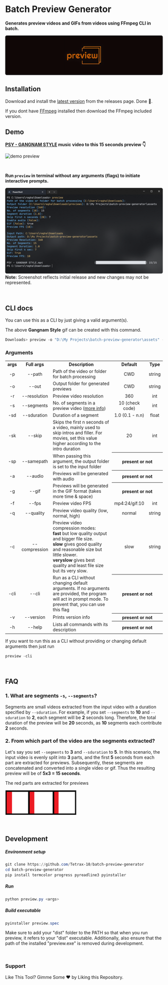 # Batch Preview Generator

**Generates preview videos and GIFs from videos using FFmpeg CLI in batch.**

<img src="https://raw.githubusercontent.com/Tetrax-10/batch-preview-generator/main/assets/banner.png"></img>

## Installation

Download and install the [latest version](https://github.com/Tetrax-10/batch-preview-generator/releases/latest) from the releases page. Done 🎉.

If you dont have [FFmpeg](https://ffmpeg.org/) installed then download the FFmpeg included version.

## Demo

**[PSY - GANGNAM STYLE](https://www.youtube.com/watch?v=9bZkp7q19f0) music video to this 15 seconds preview 👇**

![demo preview](https://raw.githubusercontent.com/Tetrax-10/batch-preview-generator/main/assets/demo.gif)

</br>

**Run `preview` in terminal without any arguments (flags) to initiate interactive prompts.**

![demo preview](https://raw.githubusercontent.com/Tetrax-10/batch-preview-generator/main/assets/demo.png)
**Note:** Screenshot reflects initial release and new changes may not be represented.

</br>

## CLI docs

You can use this as a CLI by just giving a valid argument(s).

The above **Gangnam Style** gif can be created with this command.

```powershell
Downloads> preview -o "D:\My Projects\batch-preview-generator\assets" -s 15 -sk 7 -g
```

### Arguments

<table>
  <tr align="center">
    <td><b>args</b></td>
    <td><b>Full args</b></td>
    <td><b>Description</b></td>
    <td><b>Default</b></td>
    <td><b>Type</b></td>
  </tr>
  <tr align="center">
    <td>-p</td>
    <td>--path</td>
    <td align="left">Path of the video or folder for batch processing</td>
    <td>CWD</td>
    <td>string</td>
  </tr>
  <tr align="center">
    <td>-o</td>
    <td>--out</td>
    <td align="left">Output folder for generated previews</td>
    <td>CWD</td>
    <td>string</td>
  </tr>
  <tr align="center">
    <td>-r</td>
    <td>--resolution</td>
    <td align="left">Preview video resolution</td>
    <td>360</td>
    <td>int</td>
  </tr>
  <tr align="center">
    <td>-s</td>
    <td>--segments</td>
    <td align="left">No. of segments in a preview video (<a href="#FAQ">more info</a>)</td>
    <td>10 (check code)</td>
    <td>int</td>
  </tr>
  <tr align="center">
    <td>-sd</td>
    <td>--sduration</td>
    <td align="left">Duration of a segment</td>
    <td>1.0 (0.1 - n.n)</td>
    <td>float</td>
  </tr>
  <tr align="center">
    <td>-sk</td>
    <td>--skip</td>
    <td align="left">Skips the first n seconds of a video, mainly used to skip intros and filler. For movies, set this value higher according to the intro duration</td>
    <td>20</td>
    <td>int</td>
  </tr>
  <tr align="center">
    <td>-sp</td>
    <td>--samepath</td>
    <td align="left">When passing this argument, the output folder is set to the input folder</td>
    <th colspan="2">present or not</th>
  </tr>
  <tr align="center">
    <td>-a</td>
    <td>--audio</td>
    <td align="left">Previews will be generated with audio</td>
    <th colspan="2">present or not</th>
  </tr>
  <tr align="center">
    <td>-g</td>
    <td>--gif</td>
    <td align="left">Previews will be generated in the GIF format (takes more time & space)</td>
    <th colspan="2">present or not</th>
  </tr>
  <tr align="center">
    <td>-f</td>
    <td>--fps</td>
    <td align="left">Preview video FPS</td>
    <td>mp4:24/gif:10</td>
    <td>int</td>
  </tr>
  <tr align="center">
    <td>-q</td>
    <td>--quality</td>
    <td align="left">Preview video quality (low, normal, high)</td>
    <td>normal</td>
    <td>string</td>
  </tr>
  <tr align="center">
    <td>-c</td>
    <td>--compression</td>
    <td align="left">Preview video compression modes:<br><b>fast</b> but low quality output and bigger file size.<br><b>slow</b> gives good quality and reasonable size but little slower.<br><b>veryslow</b> gives best quality and least file size but its very slow.</td>
    <td>slow</td>
    <td>string</td>
  </tr>
  <tr align="center">
    <td>-cli</td>
    <td>--cli</td>
    <td align="left">Run as a CLI without changing default arguments. If no arguments are provided, the program will act in prompt mode. To prevent that, you can use this flag</td>
    <th colspan="2">present or not</th>
  </tr>
  <tr align="center">
    <td>-v</td>
    <td>--version</td>
    <td align="left">Prints version info</td>
    <th colspan="2">present or not</th>
  </tr>
  <tr align="center">
    <td>-h</td>
    <td>--help</td>
    <td align="left">Lists all commands with its description</td>
    <th colspan="2">present or not</th>
  </tr>
</table>

If you want to run this as a CLI without providing or changing default arguments then just run

```powershell
preview -cli
```

</br>

## FAQ

### 1. What are segments `-s`, `--segments`?

Segments are small videos extracted from the input video with a duration specified by `--sduration`. For example, if you set `--segments` to **10** and `--sduration` to **2**, each segment will be **2** seconds long. Therefore, the total duration of the preview will be **20** seconds, as **10** segments each contribute **2** seconds.

### 2. From which part of the video are the segments extracted?

Let's say you set `--segments` to **3** and `--sduration` to **5**. In this scenario, the input video is evenly split into **3** parts, and the first **5** seconds from each part are extracted for previews. Subsequently, these segments are concatenated and converted into a single video or gif. Thus the resulting preview will be of **5x3 = 15 seconds**.

The red parts are extracted for previews

![segments](https://raw.githubusercontent.com/Tetrax-10/batch-preview-generator/main/assets/segments.png)

</br>

## Development

##### Environment setup

```powershell
git clone https://github.com/Tetrax-10/batch-preview-generator
cd batch-preview-generator
pip install termcolor progress pyreadline3 pyinstaller
```

##### Run

```powershell
python preview.py <args>
```

##### Build executable

```powershell
pyinstaller preview.spec
```

Make sure to add your "dist" folder to the PATH so that when you run preview, it refers to your "dist" executable. Additionally, also ensure that the path of the installed "preview.exe" is removed during development.

</br>

### Support

Like This Tool? Gimme Some ❤️ by Liking this Repository.
